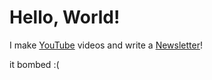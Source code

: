 # Hello, World!

I make [YouTube](https://youtube.com/@fabianfrankwerner) videos and write a [Newsletter](https://fabianfrankwerner.com/newsletter)!

it bombed :(
